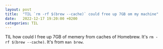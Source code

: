 ```yaml
---
layout: post
title:  "TIL `rm -rf $(brew --cache)` could free up 7GB om my machine"
date:   2022-12-17 19:20:00 +0200
categories: TIL
---
```

TIL how could I free up 7GB of memery from caches of Homebrew. It's `rm -rf $(brew --cache)`. It's from `man brew`.
